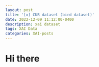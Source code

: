```yaml
---
layout: post
title: '[x] CUB dataset (bird dataset)'
date: 2022-12-09 11:12:00-0400
description: xai dataset
tags: XAI Data
categories: XAI-posts
---
```



# Hi there



